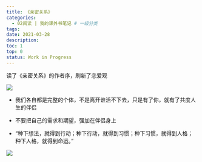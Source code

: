 ```yaml
---
title: 《亲密关系》
categories:
  - 02阅读 | 我的课外书笔记 # 一级分类
tags:
date: 2021-03-28
description: 
toc: 1
top: 0
status: Work in Progress
---
```

读了《亲密关系》的作者序，刷新了恋爱观

![](https://scarsu.oss-cn-shanghai.aliyuncs.com/picgo20210413155630.png)

- 我们各自都是完整的个体，不是离开谁活不下去，只是有了你，就有了共度人生的伴侣

- 不要把自己的需求和期望，强加在伴侣身上

- “种下想法，就得到行动；种下行动，就得到习惯；种下习惯，就得到人格；种下人格，就得到命运。”

![](https://scarsu.oss-cn-shanghai.aliyuncs.com/picgo20210413155711.png)